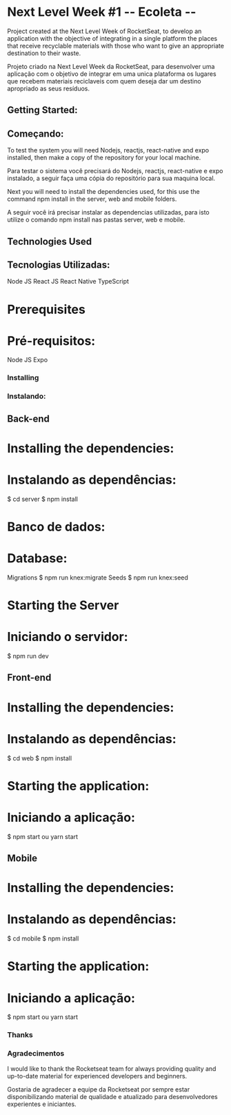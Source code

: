 # Next Level Week #1 -- Ecoleta --

Project created at the Next Level Week of RocketSeat, to develop an application with the objective of integrating in a single platform the places that receive recyclable materials with those who want to give an appropriate destination to their waste.

Projeto criado na Next Level Week da RocketSeat, para desenvolver uma aplicação com o objetivo de integrar em uma unica plataforma os lugares que recebem materiais reciclaveis com quem deseja dar um destino apropriado as seus resíduos.

## Getting Started:
## Começando:

To test the system you will need Nodejs, reactjs, react-native and expo installed, then make a copy of the repository for your local machine.

Para testar o sistema você precisará do Nodejs, reactjs, react-native e expo instalado, a seguir faça uma cópia do repositório para sua maquina local.

Next you will need to install the dependencies used, for this use the command npm install in the server, web and mobile folders.

A seguir você irá precisar instalar as dependencias utilizadas, para isto utilize o comando npm install nas pastas server, web e mobile.

## Technologies Used
## Tecnologias Utilizadas:

Node JS
React JS
React Native
TypeScript

# Prerequisites
# Pré-requisitos:

Node JS
Expo

### Installing
### Instalando:

## Back-end

# Installing the dependencies:
# Instalando as dependências:

$ cd server
$ npm install

# Banco de dados:
# Database:

Migrations
$ npm run knex:migrate
Seeds
$ npm run knex:seed

# Starting the Server
# Iniciando o servidor:

$ npm run dev
 
## Front-end

# Installing the dependencies:
# Instalando as dependências:

$ cd web
$ npm install

# Starting the application:
# Iniciando a aplicação:

$ npm start ou yarn start

## Mobile

# Installing the dependencies:
# Instalando as dependências:

$ cd mobile
$ npm install

# Starting the application:
# Iniciando a aplicação:

$ npm start ou yarn start

### Thanks
### Agradecimentos

I would like to thank the Rocketseat team for always providing quality and up-to-date material for experienced developers and beginners.

Gostaria de agradecer a equipe da Rocketseat por sempre estar disponibilizando material de qualidade e atualizado para desenvolvedores experientes e iniciantes.
